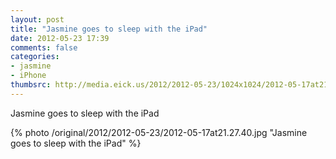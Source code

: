 ```yaml
---
layout: post
title: "Jasmine goes to sleep with the iPad"
date: 2012-05-23 17:39
comments: false
categories: 
- jasmine
- iPhone
thumbsrc: http://media.eick.us/2012/2012-05-23/1024x1024/2012-05-17at21.27.40.jpg
---
```

Jasmine goes to sleep with the iPad



{% photo /original/2012/2012-05-23/2012-05-17at21.27.40.jpg "Jasmine goes to sleep with the iPad" %}

